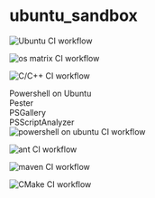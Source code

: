 # ubuntu_sandbox

![Ubuntu CI workflow](https://github.com/githubfoam/ubuntu_sandbox/workflows/Ubuntu%20CI%20workflow/badge.svg?branch=main)  

![os matrix CI workflow](https://github.com/githubfoam/ubuntu_sandbox/workflows/os%20matrix%20CI%20workflow/badge.svg?branch=main)  

![C/C++ CI workflow](https://github.com/githubfoam/ubuntu_sandbox/workflows/C/C++%20CI%20workflow/badge.svg?branch=main)  

Powershell on Ubuntu  
Pester  
PSGallery  
PSScriptAnalyzer  
![powershell on ubuntu CI workflow](https://github.com/githubfoam/ubuntu_sandbox/workflows/powershell%20on%20ubuntu%20CI%20workflow/badge.svg?branch=main)  

![ant CI workflow](https://github.com/githubfoam/ubuntu_sandbox/workflows/ant%20CI%20workflow/badge.svg?branch=main)  

![maven CI workflow](https://github.com/githubfoam/ubuntu_sandbox/workflows/maven%20CI%20workflow/badge.svg?branch=main)  

![CMake CI workflow](https://github.com/githubfoam/ubuntu_sandbox/workflows/CMake%20CI%20workflow/badge.svg?branch=main)
